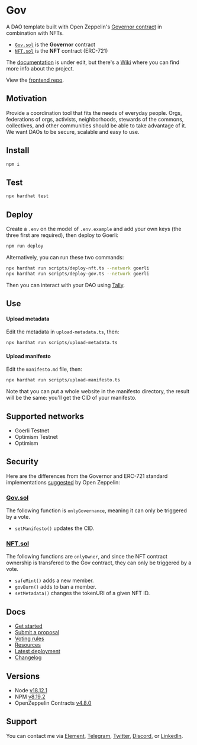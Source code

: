 # Gov

A DAO template built with Open Zeppelin's [Governor contract](https://docs.openzeppelin.com/contracts/4.x/governance#governor) in combination with NFTs.

- [`Gov.sol`](https://github.com/web3-hackers-collective/dao-contracts/blob/main/contracts/Gov.sol) is the **Governor** contract
- [`NFT.sol`](https://github.com/web3-hackers-collective/dao-contracts/blob/main/contracts/NFT.sol) is the **NFT** contract (ERC-721)

The [documentation](https://w3hc.github.io/gov-docs/) is under edit, but there's a [Wiki](https://github.com/w3hc/gov/wiki) where you can find more info about the project.

View the [frontend repo](https://github.com/w3hc/gov-ui).

## Motivation

Provide a coordination tool that fits the needs of everyday people. Orgs, federations of orgs, activists, neighborhoods, stewards of the commons, collectives, and other communities should be able to take advantage of it. We want DAOs to be secure, scalable and easy to use.

## Install

```sh
npm i
```

## Test

```sh
npx hardhat test
```

## Deploy

Create a `.env` on the model of `.env.example` and add your own keys (the three first are required), then deploy to Goerli:

```sh
npm run deploy
```

Alternatively, you can run these two commands:

```sh
npx hardhat run scripts/deploy-nft.ts --network goerli
npx hardhat run scripts/deploy-gov.ts --network goerli
```

Then you can interact with your DAO using [Tally](https://www.tally.xyz/).

## Use

#### Upload metadata

Edit the metadata in `upload-metadata.ts`, then:

```sh
npx hardhat run scripts/upload-metadata.ts
```

#### Upload manifesto

Edit the `manifesto.md` file, then:

```sh
npx hardhat run scripts/upload-manifesto.ts
```

Note that you can put a whole website in the manifesto directory, the result will be the same: you'll get the CID of your manifesto.

## Supported networks

- Goerli Testnet
- Optimism Testnet
- Optimism

## Security

Here are the differences from the Governor and ERC-721 standard implementations [suggested](https://wizard.openzeppelin.com/#governor) by Open Zeppelin:

### [Gov.sol](https://github.com/w3hc/gov/blob/main/contracts/Gov.sol)

The following function is `onlyGovernance`, meaning it can only be triggered by a vote.

- `setManifesto()` updates the CID.

### [NFT.sol](https://github.com/w3hc/gov/blob/main/contracts/NFT.sol)

The following functions are `onlyOwner`, and since the NFT contract ownership is transfered to the Gov contract, they can only be triggered by a vote.

- `safeMint()` adds a new member.
- `govBurn()` adds to ban a member.
- `setMetadata()` changes the tokenURI of a given NFT ID.

## Docs

- [Get started](https://github.com/w3hc/gov/wiki/Get-started)
- [Submit a proposal](https://github.com/w3hc/gov/wiki/Submit-a-proposal)
- [Voting rules](https://github.com/w3hc/gov/wiki/Voting-rules)
- [Resources](https://github.com/w3hc/gov/wiki/Resources)
- [Latest deployment](https://github.com/w3hc/gov/wiki/Latest-deployment)
- [Changelog](https://github.com/w3hc/gov/wiki/Changelog)

## Versions

- Node [v18.12.1](https://nodejs.org/uk/blog/release/v18.12.1/)
- NPM [v8.19.2](https://github.com/npm/cli/releases/tag/v8.19.2)
- OpenZeppelin Contracts [v4.8.0](https://github.com/OpenZeppelin/openzeppelin-contracts/releases/tag/v4.8.0)

## Support

You can contact me via [Element](https://matrix.to/#/@julienbrg:matrix.org), [Telegram](https://t.me/julienbrg), [Twitter](https://twitter.com/julienbrg), [Discord](https://discord.gg/bHKJV3NWUQ), or [LinkedIn](https://www.linkedin.com/in/julienberanger/).
